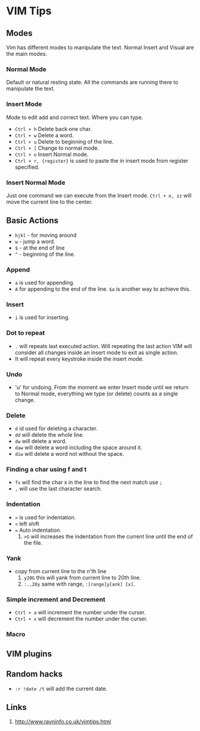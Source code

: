# VIM Tips

## Modes
Vim has different modes to manipulate the text. Normal Insert and Visual are the main modes.

### Normal Mode
Default or natural resting state. All the commands are running there to manipulate the text.

### Insert Mode
Mode to edit add and correct text. Where you can type.
- `Ctrl + h` Delete back one char.
- `Ctrl + w` Delete a word.
- `Ctrl + u` Delete to beginning of the line.
- `Ctrl + [` Change to normal mode.
- `Ctrl + o` Insert Normal mode.
- `Ctrl + r, {register}` is used to paste the in insert mode from register specified.

### Insert Normal Mode
Just one command we can execute from the Insert mode.
`Ctrl + o, zz` will move the current line to the center.

## Basic Actions
- `hjkl` - for moving around
- `w` - jump a word.
- `$` - at the end of line
- `^` - beginning of the line.

### Append
- `a` is used for appending.
- `A` for appending to the end of the line. `$a` is another way to achieve this.

### Insert
- `i` is used for inserting.

### Dot to repeat
- `.` will repeats last executed action. Will repeating the last action VIM will consider all changes inside an insert mode to exit as single action. 
- It will repeat every keystroke inside the insert mode.

### Undo
- 'u' for undoing. From the moment we enter Insert mode until we return to Normal mode, everything we type (or delete) counts as a single change.

### Delete
- `d`     id used for deleting a character.
- `dd`    will delete the whole line.
- `dw`    will delete a word.
- `daw`   will delete a word including the space around it.
- `diw`   will delete a word not without the space.

### Finding a char using f and t
- `fx` will find the char x in the line to find the next match use `;`
- `,` will use the last character search.

### Indentation 
- `>` is used for indentation.
- `<` left shift
- `=` Auto indentation.
  1. `>G` will increases the indentation from the current line until the end of the file.

### Yank
- copy from current line to the n'th line
  1. `y20G`      this will yank from current line to 20th line.
  2. `:.,20y`    same with range, `:[range]y[ank] [x]`.

### Simple increment and Decrement
- `Ctrl + a` will increment the number under the curser.
- `Ctrl + x` will decrement the number under the curser.

### Macro

## VIM plugins

## Random hacks
- `:r !date /t` will add the current date.

## Links
1. http://www.rayninfo.co.uk/vimtips.html
